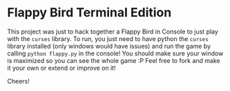 # Flappy Bird Terminal Edition

This project was just to hack together a Flappy Bird in Console to just play
with the `curses` library. To run, you just need to have python the `curses`
library installed (only windows would have issues) and run the game by calling
`python flappy.py` in the console! You should make sure your window is maximized
so you can see the whole game :P Feel free to fork and make it your own or
extend or improve on it!

Cheers!
